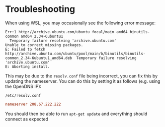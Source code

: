 # Troubleshooting

When using WSL, you may occasionally see the following error message:

```
Err:1 http://archive.ubuntu.com/ubuntu focal/main amd64 binutils-common amd64 2.34-6ubuntu1
  Temporary failure resolving 'archive.ubuntu.com'
Unable to correct missing packages.
E: Failed to fetch http://archive.ubuntu.com/ubuntu/pool/main/b/binutils/binutils-common_2.34-6ubuntu1_amd64.deb  Temporary failure resolving 'archive.ubuntu.com'
E: Aborting install.
```

This may be due to the `resolv.conf` file being incorrect, you can fix this by updating the nameserver. You can do this by setting it as follows (e.g. using the OpenDNS IP):

`/etc/resolv.conf`

```conf
nameserver 208.67.222.222
```

You should then be able to run `apt-get update` and everything should connect as expected

